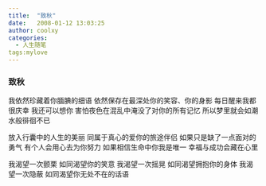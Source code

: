 ```yaml
---
title:  "致秋"
date:   2008-01-12 13:03:25
author: coolxy
categories: 
  - 人生随笔
tags:mylove
---
```


### **致秋** 

我依然珍藏着你腼腆的细语
依然保存在最深处你的笑容、你的身影
每日醒来我都很庆幸
我还可以想你
害怕夜色在混乱中淹没了对你的所有记忆
所以梦里就会如潮水般徘徊不已

放入行囊中的人生的美丽
同属于真心的爱你的旅途伴侣
如果只是缺了一点面对的勇气
有个人会用心去为你努力
如果相信生命中你我是唯一
幸福与成功会藏在心里

我渴望一次颤栗
如同渴望你的笑意
我渴望一次摇晃
如同渴望拥抱你的身体
我渴望一次隐蔽
如同渴望你无处不在的话语